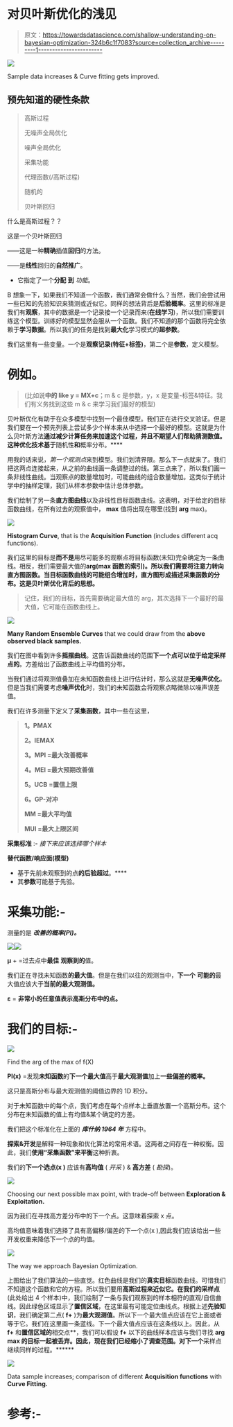 # 对贝叶斯优化的浅见

> 原文：<https://towardsdatascience.com/shallow-understanding-on-bayesian-optimization-324b6c1f7083?source=collection_archive---------1----------------------->

![](img/67dde40523211c9f9ce46bb250332626.png)

Sample data increases & Curve fitting gets improved.

## 预先知道的硬性条款

> 高斯过程
> 
> 无噪声全局优化
> 
> 噪声全局优化
> 
> 采集功能
> 
> 代理函数(/高斯过程)
> 
> 随机的
> 
> 贝叶斯回归

什么是高斯过程？？

这是一个贝叶斯回归

——这是一种**精确**插值**回归**的方法。

——是**线性**回归的**自然推广**。

*   它指定了一个**分配** **到** *功能*。

B 想象一下，如果我们不知道一个函数，我们通常会做什么？当然，我们会尝试用一些已知的先验知识来猜测或近似它。同样的想法背后是**后验概率**。这里的标准是我们有**观察**，其中的数据是一个记录接一个记录而来(**在线学习**)，所以我们需要训练这个模型。训练好的模型显然会服从一个函数。我们不知道的那个函数将完全依赖于**学习数据**。所以我们的任务是找到**最大化**学习模式的**超参数**。

我们这里有一些变量。一个是**观察记录(特征+标签)**，第二个是**参数**，定义模型。

# 例如。

> (比如说**中的 like y = MX+c**；m & c 是参数，y，x 是变量-标签&特征。我们有义务找到这些 m & c 来学习我们最好的模型)

贝叶斯优化有助于在众多模型中找到一个最佳模型。我们正在进行交叉验证。但是我们要在一个预先列表上尝试多少个样本来从中选择一个最好的模型。这就是为什么贝叶斯方法**通过减少计算任务来加速这个过程，并且不期望人们帮助猜测数值。这种优化技术基于**随机性**和**概率分布。****

用我的话来说，*第一个观测点*来到模型。我们划清界限。那么下一点就来了。我们把这两点连接起来，从之前的曲线画一条调整过的线。第三点来了，所以我们画一条非线性曲线。当观察点的数量增加时，可能曲线的组合数量增加。这类似于统计学中的抽样定理，我们从样本参数中估计总体参数。

我们绘制了另一条**直方图曲线**以及非线性目标函数曲线。这表明，对于给定的目标函数曲线，在所有过去的观察值中， **max** 值将出现在哪里(找到 **arg** max)。

![](img/a3eebf2d93262fe0bb7bd12eee71ffde.png)

**Histogram Curve**, that is the **Acquisition Function** (includes different acq functions).

我们这里的目标是**而不是**用尽可能多的观察点将目标函数(未知)完全确定为一条曲线。相反，我们需要最大值的**arg(max 函数的索引)。所以我们需要将注意力转向直方图函数。当目标函数曲线的可能组合增加时，直方图形成描述采集函数的分布。这是贝叶斯优化背后的思想。**

> 记住，我们的目标，首先需要确定最大值的 arg，其次选择下一个最好的最大值，它可能在函数曲线上。

![](img/99bd265760560a8a48e946e934c54ffa.png)

**Many Random Ensemble Curves** that we could draw from the **above observed black samples.**

我们在图中看到许多**摇摆曲线**。这告诉函数曲线的范围**下一个点可以位于给定采样点的**。方差给出了函数曲线上平均值的分布。

当我们通过将观测值叠加在未知函数曲线上进行估计时，那么这就是**无噪声优化**。但是当我们需要考虑**噪声优化**时，我们的未知函数会将观察点略微除以噪声误差值。

我们在许多测量下定义了**采集函数**，其中一些在这里，

> **1。PMAX**
> 
> **2。IEMAX**
> 
> **3。MPI =最大改善概率**
> 
> **4。MEI =最大预期改善值**
> 
> **5。UCB =置信上限**
> 
> **6。GP-对冲**
> 
> **MM =最大平均值**
> 
> **MUI =最大上限区间**

**采集标准** :- *接下来应该选择哪个样本*

**替代函数/响应面(模型)**

*   基于先前未观察到的点**的后验超过**。****
*   其**参数**可能基于先验。

# 采集功能:-

测量的是 ***改善的概率(PI)。***

![](img/2dd388a5b6b338d4312440a33909c990.png)![](img/287b5a55d9ac29795150c693586af8ec.png)

**μ** + =过去点中**最佳** **观察到的**值。

我们正在寻找未知函数**的最大值**。但是在我们以往的观测当中，**下一个** **可能的**最大值应该大于**当前的最大观测值。**

**ε** = **非常小的任意值表示高斯分布中的点。**

# 我们的目标:-

![](img/9d22ee77f3dc225f9d6283765187a767.png)

Find the arg of the max of f(X)

**PI(x)** =发现**未知函数**的**下一个最大值**高于**最大观测值**加上**一些偏差的概率。**

这只是高斯分布与最大观测值的阈值边界的 1D 积分。

对于未知函数中的每个点，我们考虑在每个点样本上垂直放置一个高斯分布。这个分布在未知函数的值上有均值&某个确定的方差。

我们把这个标准化在上面的 ***库什纳 1964 年*** 方程中。

**探索&开发**是解释一种现象和优化算法的常用术语。这两者之间存在一种权衡。因此，我们**使用“**采集函数**”来平衡**这种折衷。

我们的**下一个选点(x )** 应该有**高均值** ( *开采* ) & **高方差** ( *勘探*)。

![](img/8fa9c7b968d2af4150b278943f9eb73b.png)

Choosing our next possible max point, with trade-off between **Exploration & Exploitation.**

因为我们在寻找高方差分布中的下一个点。这意味着探索 x 点。

高均值意味着我们选择了具有高偏移/偏差的下一个点(x ),因此我们应该给出一些开发权重来降低下一个点的均值。

![](img/63b7f5a6f8267b22f3d5892a2cebf6e5.png)

The way we approach Bayesian Optimization.

上图给出了我们算法的一些直觉。红色曲线是我们的**真实目标**函数曲线。可惜我们不知道这个函数和它的方程。所以我们要用**高斯过程来近似它。**在我们的**采样点**(此处给出 4 个样本)中，我们绘制了一条与我们观察到的样本相符的直观/自信曲线。因此绿色区域显示了**置信区域**，在这里最有可能定位曲线点。根据上述**先验知识**，我们确定第二点( **f+** )为**最大观测值**。所以下一个最大值点应该在它上面或者等于它。我们在这里画一条蓝线。下一个最大值点应该在这条线以上。因此，从 **f+** 和**置信区域的**相交点**，我们可以假设 **f+** 以下的曲线样本应该与我们寻找 **arg max 的目标一起被丢弃。因此，现在我们已经缩小了调查范围。对下一个**采样点继续同样的过程。******

![](img/412ee984832a72844f044b307c54275f.png)

Data sample increases; comparison of different **Acquisition functions** with **Curve Fitting.**

# 参考:-